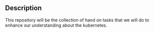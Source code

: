 ## Description
This repository will be the collection of hand on tasks that we will do to enhance our understanding about the kubernetes.
